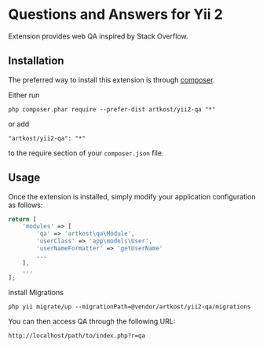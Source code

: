 Questions and Answers for Yii 2
=======

Extension provides web QA inspired by Stack Overflow.

Installation
------------

The preferred way to install this extension is through [composer](http://getcomposer.org/download/).

Either run

```
php composer.phar require --prefer-dist artkost/yii2-qa "*"
```

or add

```
"artkost/yii2-qa": "*"
```

to the require section of your `composer.json` file.


Usage
-----

Once the extension is installed, simply modify your application configuration as follows:

```php
return [
	'modules' => [
		'qa' => 'artkost\qa\Module',
		'userClass' => 'app\models\User',
		'userNameFormatter' => 'getUserName'
		...
	],
	...
];
```

Install Migrations

```php yii migrate/up --migrationPath=@vendor/artkost/yii2-qa/migrations```

You can then access QA through the following URL:

```
http://localhost/path/to/index.php?r=qa
```
